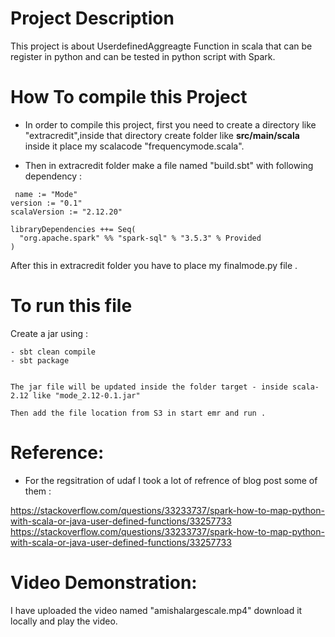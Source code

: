 # Project Description
This project is about UserdefinedAggreagte Function in scala that can be register in python and can be tested in python script with Spark.

# How To compile this Project 

- In order to compile this project, first you need to create a directory like "extracredit",inside that directory create folder like **src/main/scala** inside it  place my scalacode "frequencymode.scala". 

- Then in extracredit folder make a file named "build.sbt" with following dependency :

```
 name := "Mode"
version := "0.1"
scalaVersion := "2.12.20"

libraryDependencies ++= Seq(
  "org.apache.spark" %% "spark-sql" % "3.5.3" % Provided
)
```
After this in extracredit folder you have to place my finalmode.py file .

# To run this file

Create a jar using : 
```
- sbt clean compile
- sbt package


The jar file will be updated inside the folder target - inside scala-2.12 like "mode_2.12-0.1.jar"

Then add the file location from S3 in start emr and run .
```

# Reference:

- For the regsitration of udaf I took a lot of refrence of blog post some of them :

https://stackoverflow.com/questions/33233737/spark-how-to-map-python-with-scala-or-java-user-defined-functions/33257733
https://stackoverflow.com/questions/33233737/spark-how-to-map-python-with-scala-or-java-user-defined-functions/33257733

# Video Demonstration:
I have uploaded the video named "amishalargescale.mp4" download it locally and play the video. 




  
